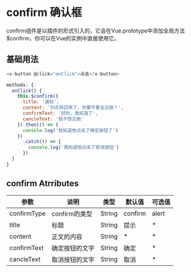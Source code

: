 # confirm 确认框

confirm组件是以插件的形式引入的，它会在Vue.prototype中添加全局方法$confirm，你可以在Vue的实例中直接使用它。

## 基础用法

<ClientOnly>
  <confirm-demo />
</ClientOnly>

```javascript
<v-button @click="onClick">点击</v-button>

methods: {
  onClick() {
    this.$confirm({
      title: '通知',
      content: '刘亦菲回来了，你要不要去见她？',
      confirmText: '好的，我知道了',
      cancleText: '我不想见她'
    }).then(() => {
      console.log('我知道他点击了确定按钮了')
    })
      .catch(() => {
        console.log('我知道他点击了取消按钮')
      })
  }
}
```
## confirm Atrributes

参数|说明|类型|默认值|可选值|
-|-|-|-|-|
confirmType|confirm的类型|String|confirm|alert|
title|标题|String|提示|*|
content|正文的内容|String|*|*|
confirmText|确定按钮的文字|String|确定|*|
cancleText|取消按钮的文字|String|取消|*|

